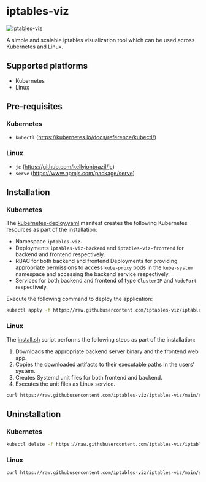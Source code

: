 # iptables-viz
![iptables-viz](https://user-images.githubusercontent.com/43271557/232320410-2f83ee5b-7765-4a15-9b98-90a637bd26d6.png)

A simple and scalable iptables visualization tool which can be used across Kubernetes and Linux.

## **Supported platforms**

- Kubernetes
- Linux

## **Pre-requisites**

### Kubernetes

- `kubectl` (https://kubernetes.io/docs/reference/kubectl/)

### Linux

- `jc` (https://github.com/kellyjonbrazil/jc)
- `serve` (https://www.npmjs.com/package/serve)

## **Installation**

### Kubernetes

The [kubernetes-deploy.yaml](manifests/kubernetes-deploy.yaml) manifest creates the following Kubernetes resources as part of the installation:

- Namespace `iptables-viz`.
- Deployments `iptables-viz-backend` and `iptables-viz-frontend` for backend and frontend respectively.
- RBAC for both backend and frontend Deployments for providing appropriate permissions to access `kube-proxy` pods in the `kube-system` namespace and accessing the backend service respectively.
- Services for both backend and frontend of type `ClusterIP` and `NodePort` respectively.

Execute the following command to deploy the application:

```bash
kubectl apply -f https://raw.githubusercontent.com/iptables-viz/iptables-viz/main/manifests/kubernetes-deploy.yaml
```

### Linux

The [install.sh](scripts/install.sh) script performs the following steps as part of the installation:

1. Downloads the appropriate backend server binary and the frontend web app.
2. Copies the downloaded artifacts to their executable paths in the users' system.
3. Creates Systemd unit files for both frontend and backend.
4. Executes the unit files as Linux service.

```bash
curl https://raw.githubusercontent.com/iptables-viz/iptables-viz/main/scripts/install.sh | sudo bash
```

## **Uninstallation**

### Kubernetes

```bash
kubectl delete -f https://raw.githubusercontent.com/iptables-viz/iptables-viz/main/manifests/kubernetes-deploy.yaml
```

### Linux

```bash
curl https://raw.githubusercontent.com/iptables-viz/iptables-viz/main/scripts/uninstall.sh | sudo bash
```
